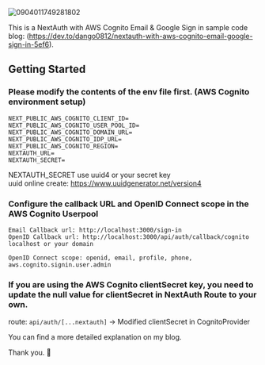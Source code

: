 
![0904011749281802](https://github.com/user-attachments/assets/cbd1082d-7725-49cf-a4fb-7987ab5a5d16)


This is a NextAuth with AWS Cognito Email & Google Sign in sample code<br/>
blog: (https://dev.to/dango0812/nextauth-with-aws-cognito-email-google-sign-in-5ef6).

## Getting Started

### Please modify the contents of the env file first. (AWS Cognito environment setup)

```
NEXT_PUBLIC_AWS_COGNITO_CLIENT_ID=
NEXT_PUBLIC_AWS_COGNITO_USER_POOL_ID=
NEXT_PUBLIC_AWS_COGNITO_DOMAIN_URL=
NEXT_PUBLIC_AWS_COGNITO_IDP_URL=
NEXT_PUBLIC_AWS_COGNITO_REGION=
NEXTAUTH_URL=
NEXTAUTH_SECRET=
```
NEXTAUTH_SECRET use uuid4 or your secret key<br/>
uuid online create: https://www.uuidgenerator.net/version4

### Configure the callback URL and OpenID Connect scope in the AWS Cognito Userpool
```
Email Callback url: http://localhost:3000/sign-in
OpenID Callback url: http://localhost:3000/api/auth/callback/cognito
localhost or your domain

OpenID Connect scope: openid, email, profile, phone, aws.cognito.signin.user.admin
```

### If you are using the AWS Cognito clientSecret key, you need to update the null value for clientSecret in NextAuth Route to your own.

route: ```api/auth/[...nextauth]``` -> Modified clientSecret in CognitoProvider 

You can find a more detailed explanation on my blog.

Thank you. 🫠
